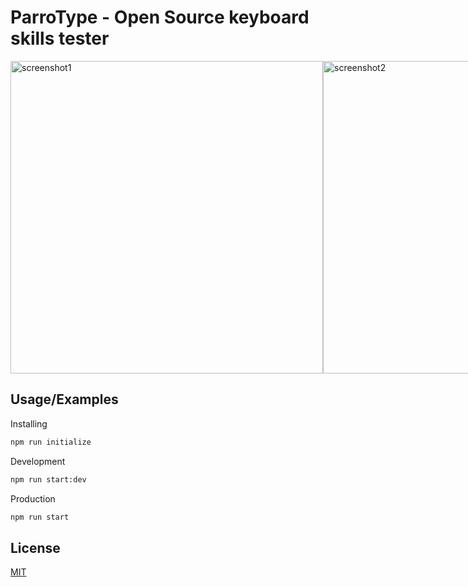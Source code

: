 # ParroType - Open Source keyboard skills tester
<div style="display: flex; flex-direction: row;">
<img src="https://i.imgur.com/sXUt8ji.png" alt="screenshot1" width="500"/>
<img src="https://i.imgur.com/lAusztU.png" alt="screenshot2" width="500"/>
</div>

## Usage/Examples
Installing
```sh
npm run initialize
```
Development
```sh
npm run start:dev
```
Production
```sh
npm run start
```


## License

[MIT](https://choosealicense.com/licenses/mit/)
